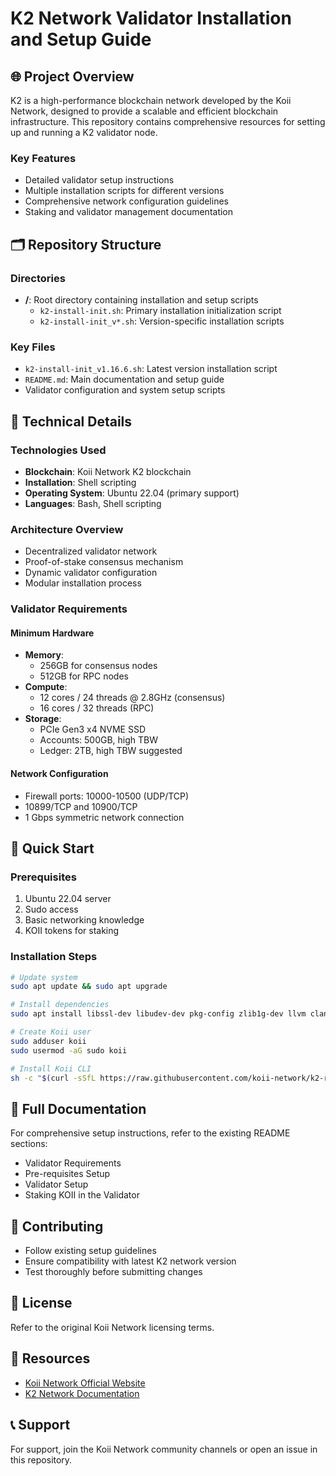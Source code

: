 # K2 Network Validator Installation and Setup Guide

## 🌐 Project Overview

K2 is a high-performance blockchain network developed by the Koii Network, designed to provide a scalable and efficient blockchain infrastructure. This repository contains comprehensive resources for setting up and running a K2 validator node.

### Key Features
- Detailed validator setup instructions
- Multiple installation scripts for different versions
- Comprehensive network configuration guidelines
- Staking and validator management documentation

## 🗂️ Repository Structure

### Directories
- **/**: Root directory containing installation and setup scripts
  - `k2-install-init.sh`: Primary installation initialization script
  - `k2-install-init_v*.sh`: Version-specific installation scripts

### Key Files
- `k2-install-init_v1.16.6.sh`: Latest version installation script
- `README.md`: Main documentation and setup guide
- Validator configuration and system setup scripts

## 🔧 Technical Details

### Technologies Used
- **Blockchain**: Koii Network K2 blockchain
- **Installation**: Shell scripting
- **Operating System**: Ubuntu 22.04 (primary support)
- **Languages**: Bash, Shell scripting

### Architecture Overview
- Decentralized validator network
- Proof-of-stake consensus mechanism
- Dynamic validator configuration
- Modular installation process

### Validator Requirements

#### Minimum Hardware
- **Memory**: 
  - 256GB for consensus nodes
  - 512GB for RPC nodes
- **Compute**: 
  - 12 cores / 24 threads @ 2.8GHz (consensus)
  - 16 cores / 32 threads (RPC)
- **Storage**:
  - PCIe Gen3 x4 NVME SSD
  - Accounts: 500GB, high TBW
  - Ledger: 2TB, high TBW suggested

#### Network Configuration
- Firewall ports: 10000-10500 (UDP/TCP)
- 10899/TCP and 10900/TCP
- 1 Gbps symmetric network connection

## 🚀 Quick Start

### Prerequisites
1. Ubuntu 22.04 server
2. Sudo access
3. Basic networking knowledge
4. KOII tokens for staking

### Installation Steps
```bash
# Update system
sudo apt update && sudo apt upgrade

# Install dependencies
sudo apt install libssl-dev libudev-dev pkg-config zlib1g-dev llvm clang

# Create Koii user
sudo adduser koii
sudo usermod -aG sudo koii

# Install Koii CLI
sh -c "$(curl -sSfL https://raw.githubusercontent.com/koii-network/k2-release/master/k2-install-init_v1.16.6.sh)"
```

## 📖 Full Documentation
For comprehensive setup instructions, refer to the existing README sections:
- Validator Requirements
- Pre-requisites Setup
- Validator Setup
- Staking KOII in the Validator

## 🤝 Contributing
- Follow existing setup guidelines
- Ensure compatibility with latest K2 network version
- Test thoroughly before submitting changes

## 📜 License
Refer to the original Koii Network licensing terms.

## 🔗 Resources
- [Koii Network Official Website](https://koii.network)
- [K2 Network Documentation](https://docs.koii.network)

## 📞 Support
For support, join the Koii Network community channels or open an issue in this repository.